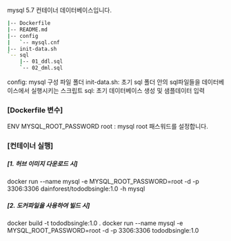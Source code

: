 mysql 5.7 컨테이너 데이터베이스입니다.

```bash
|-- Dockerfile   
|-- README.md    
|-- config  
|   `-- mysql.cnf
|-- init-data.sh 
`-- sql  
    |-- 01_ddl.sql
    `-- 02_dml.sql
```

config: mysql 구성 파일 폴더
init-data.sh: 초기 sql 폴더 안의 sql파일들을 데이터베이스에서 실행시키는 스크립트
sql: 초기 데이터베이스 생성 및 샘플데이터 입력

### [Dockerfile 변수]
ENV  MYSQL_ROOT_PASSWORD root : mysql root 패스워드를 설정합니다.

### [컨테이너 실행]
##### [1. 허브 이미지 다운로드 시]
docker run --name mysql -e MYSQL_ROOT_PASSWORD=root -d -p 3306:3306 dainforest/tododbsingle:1.0 -h mysql

##### [2. 도커파일을 사용하여 빌드 시]
docker build -t tododbsingle:1.0 .
docker run --name mysql -e MYSQL_ROOT_PASSWORD=root -d -p 3306:3306 tododbsingle:1.0
